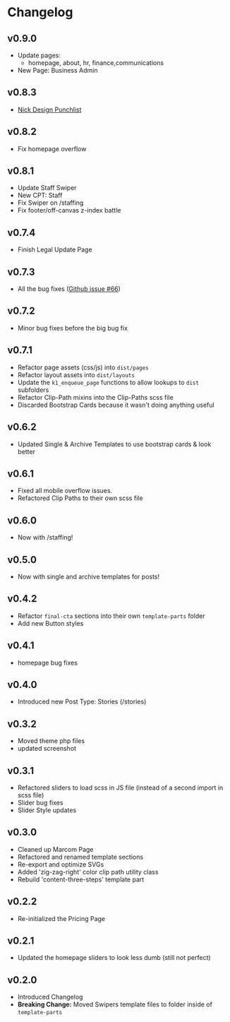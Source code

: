 # Changelog

## v0.9.0

- Update pages:
  - homepage, about, hr, finance,communications
- New Page: Business Admin

## v0.8.3

- [Nick Design Punchlist](https://github.com/kingdom-one/k1-theme-v2/issues/83)

## v0.8.2

- Fix homepage overflow

## v0.8.1

- Update Staff Swiper
- New CPT: Staff
- Fix Swiper on /staffing
- Fix footer/off-canvas z-index battle

## v0.7.4

- Finish Legal Update Page

## v0.7.3

- All the bug fixes ([Github issue #66](https://github.com/kingdom-one/k1-theme-v2/issues/66))

## v0.7.2

- Minor bug fixes before the big bug fix

## v0.7.1

- Refactor page assets (css/js) into `dist/pages`
- Refactor layout assets into `dist/layouts`
- Update the `k1_enqueue_page` functions to allow lookups to `dist` subfolders
- Refactor Clip-Path mixins into the Clip-Paths scss file
- Discarded Bootstrap Cards because it wasn't doing anything useful

## v0.6.2

- Updated Single & Archive Templates to use bootstrap cards & look better

## v0.6.1

- Fixed all mobile overflow issues.
- Refactored Clip Paths to their own scss file

## v0.6.0

- Now with /staffing!

## v0.5.0

- Now with single and archive templates for posts!

## v0.4.2

- Refactor `final-cta` sections into their own `template-parts` folder
- Add new Button styles

## v0.4.1

- homepage bug fixes

## v0.4.0

- Introduced new Post Type: Stories (/stories)

## v0.3.2

- Moved theme php files
- updated screenshot

## v0.3.1

- Refactored sliders to load scss in JS file (instead of a second import in scss file)
- Slider bug fixes
- Slider Style updates

## v0.3.0

- Cleaned up Marcom Page
- Refactored and renamed template sections
- Re-export and optimize SVGs
- Added 'zig-zag-right' color clip path utility class
- Rebuild 'content-three-steps' template part

## v0.2.2

- Re-initialized the Pricing Page

## v0.2.1

- Updated the homepage sliders to look less dumb (still not perfect)

## v0.2.0

- Introduced Changelog
- **Breaking Change:** Moved Swipers template files to folder inside of `template-parts`
